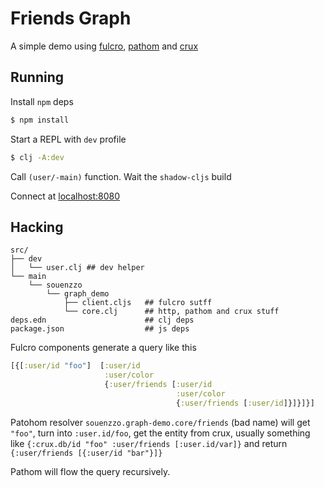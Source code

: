 # Friends Graph

A simple demo using 
[fulcro](https://github.com/fulcrologic/fulcro3),
[pathom](https://github.com/wilkerlucio/pathom) and
[crux](https://github.com/juxt/crux)

## Running

Install `npm` deps
```bash
$ npm install

```

Start a REPL with `dev` profile 

```bash
$ clj -A:dev
```

Call `(user/-main)` function. Wait the `shadow-cljs` build

Connect at [localhost:8080](http://localhost:8080)


## Hacking

```
src/
├── dev
│   └── user.clj ## dev helper
└── main
    └── souenzzo
        └── graph_demo
            ├── client.cljs   ## fulcro sutff
            └── core.clj      ## http, pathom and crux stuff
deps.edn                      ## clj deps
package.json                  ## js deps
```

Fulcro components generate a query like this

```clojure
[{[:user/id "foo"]  [:user/id
                     :user/color
                     {:user/friends [:user/id 
                                     :user/color 
                                     {:user/friends [:user/id]}]}]}] 
```

Patohom resolver `souenzzo.graph-demo.core/friends` (bad name) 
will get `"foo"`, turn into `:user.id/foo`, get the entity from crux, usually something like
`{:crux.db/id "foo" :user/friends [:user.id/var]}` and return `{:user/friends [{:user/id "bar"}]}`

Pathom will flow the query recursively.
